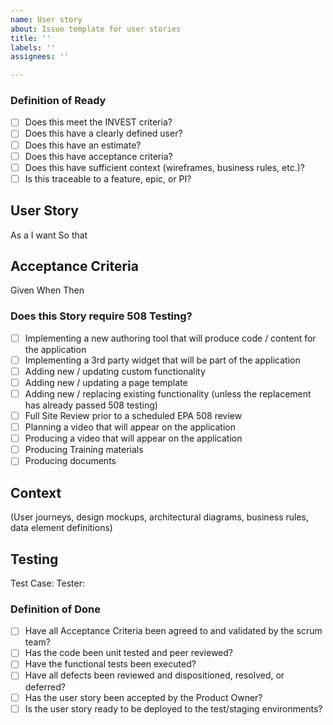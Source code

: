 ```yaml
---
name: User story
about: Issue template for user stories
title: ''
labels: ''
assignees: ''

---
```


### Definition of Ready
- [ ] Does this meet the INVEST criteria?
- [ ] Does this have a clearly defined user?
- [ ] Does this have an estimate?
- [ ] Does this have acceptance criteria?
- [ ] Does this have sufficient context (wireframes, business rules, etc.)?
- [ ] Is this traceable to a feature, epic, or PI?

## User Story
As a 
I want
So that

## Acceptance Criteria
Given
When
Then

### Does this Story require 508 Testing?
- [ ] Implementing a new authoring tool that will produce code / content for the application
- [ ] Implementing a 3rd party widget that will be part of the application
- [ ] Adding new / updating custom functionality 
- [ ] Adding new / updating a page template
- [ ] Adding new / replacing existing functionality (unless the replacement has already passed 508 testing)
- [ ] Full Site Review prior to a scheduled EPA 508 review
- [ ] Planning a video that will appear on the application
- [ ] Producing a video that will appear on the application
- [ ] Producing Training materials
- [ ] Producing documents

## Context
(User journeys, design mockups, architectural diagrams, business rules, data element definitions)

## Testing
Test Case:
Tester:

### Definition of Done
- [ ] Have all Acceptance Criteria been agreed to and validated by the scrum team?
- [ ] Has the code been unit tested and peer reviewed?
- [ ] Have the functional tests been executed?
- [ ] Have all defects been reviewed and dispositioned, resolved, or deferred?
- [ ] Has the user story been accepted by the Product Owner?
- [ ] Is the user story ready to be deployed to the test/staging environments?
